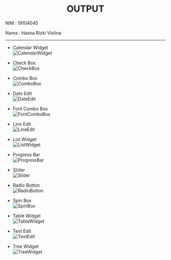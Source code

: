 <h1 align="center">OUTPUT</h1>
NIM  : 19104045<br>

Nama : Hasna Rizki Violina
<hr>

* Calendar Widget <br>
![CalendarWidget](https://user-images.githubusercontent.com/72425456/119077386-63bc4480-ba1e-11eb-8ba5-a6e75bec7c04.png)

* Check Box <br>
![CheckBox](https://user-images.githubusercontent.com/72425456/119077398-6c147f80-ba1e-11eb-9a0b-3126e51b89f1.png)

* Combo Box <br>
![ComboBox](https://user-images.githubusercontent.com/72425456/119077399-6cad1600-ba1e-11eb-886e-3359f0d80994.png)

* Date Edit <br>
![DateEdit](https://user-images.githubusercontent.com/72425456/119077402-6d45ac80-ba1e-11eb-9521-9c7699fae21c.png)

* Font Combo Box <br>
![FontComboBox](https://user-images.githubusercontent.com/72425456/119077405-6dde4300-ba1e-11eb-8e37-ef85f9d23d06.png)

* Line Edit <br>
![LineEdit](https://user-images.githubusercontent.com/72425456/119077407-6e76d980-ba1e-11eb-84ff-75e486d8ca42.png)

* List Widget <br>
![LIstWidget](https://user-images.githubusercontent.com/72425456/119077409-6f0f7000-ba1e-11eb-9109-0a03e79b2242.png)

* Progress Bar <br>
![ProgressBar](https://user-images.githubusercontent.com/72425456/119077412-6fa80680-ba1e-11eb-98ae-c50eb1fe8c8b.png)

* Slider <br>
![Slider](https://user-images.githubusercontent.com/72425456/119077418-70d93380-ba1e-11eb-9f44-a33dacd98639.png)

* Radio Button <br>
![RadioButton](https://user-images.githubusercontent.com/72425456/119077415-70409d00-ba1e-11eb-8288-e55ac93c8ed0.png)

* Spin Box <br>
![SpinBox](https://user-images.githubusercontent.com/72425456/119077420-7171ca00-ba1e-11eb-8271-fafd38f96be7.png)

* Table Widget <br>
![TableWidget](https://user-images.githubusercontent.com/72425456/119077425-720a6080-ba1e-11eb-841b-4ace65232cd4.png)

* Text Edit <br>
![TextEdit](https://user-images.githubusercontent.com/72425456/119077427-733b8d80-ba1e-11eb-87d3-0e8d983050bd.png)

* Tree Widget <br>
![TreeWidget](https://user-images.githubusercontent.com/72425456/119077428-73d42400-ba1e-11eb-85fc-4fcfe40ddba0.png)

